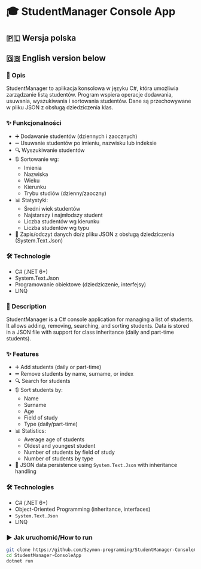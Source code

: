 # 🎓 StudentManager Console App

## 🇵🇱 Wersja polska
## 🇬🇧 English version below 

### 📌 Opis

StudentManager to aplikacja konsolowa w języku C#, która umożliwia zarządzanie listą studentów. Program wspiera operacje dodawania, usuwania, wyszukiwania i sortowania studentów. Dane są przechowywane w pliku JSON z obsługą dziedziczenia klas.

### ✨ Funkcjonalności

- ➕ Dodawanie studentów (dziennych i zaocznych)
- ➖ Usuwanie studentów po imieniu, nazwisku lub indeksie
- 🔍 Wyszukiwanie studentów
- 🔃 Sortowanie wg:
  - Imienia
  - Nazwiska
  - Wieku
  - Kierunku
  - Trybu studiów (dzienny/zaoczny)
- 📊 Statystyki:
  - Średni wiek studentów
  - Najstarszy i najmłodszy student
  - Liczba studentów wg kierunku
  - Liczba studentów wg typu
- 💾 Zapis/odczyt danych do/z pliku JSON z obsługą dziedziczenia (System.Text.Json)

### 🛠️ Technologie

- C# (.NET 6+)
- System.Text.Json
- Programowanie obiektowe (dziedziczenie, interfejsy)
- LINQ

### 📌 Description

StudentManager is a C# console application for managing a list of students. It allows adding, removing, searching, and sorting students. Data is stored in a JSON file with support for class inheritance (daily and part-time students).

### ✨ Features

- ➕ Add students (daily or part-time)
- ➖ Remove students by name, surname, or index
- 🔍 Search for students
- 🔃 Sort students by:
  - Name
  - Surname
  - Age
  - Field of study
  - Type (daily/part-time)
- 📊 Statistics:
  - Average age of students
  - Oldest and youngest student
  - Number of students by field of study
  - Number of students by type
- 💾 JSON data persistence using `System.Text.Json` with inheritance handling

### 🛠️ Technologies

- C# (.NET 6+)
- Object-Oriented Programming (inheritance, interfaces)
- `System.Text.Json`
- LINQ

### ▶️ Jak uruchomić/How to run

```bash
git clone https://github.com/Szymon-programming/StudentManager-ConsoleApp.git
cd StudentManager-ConsoleApp
dotnet run
